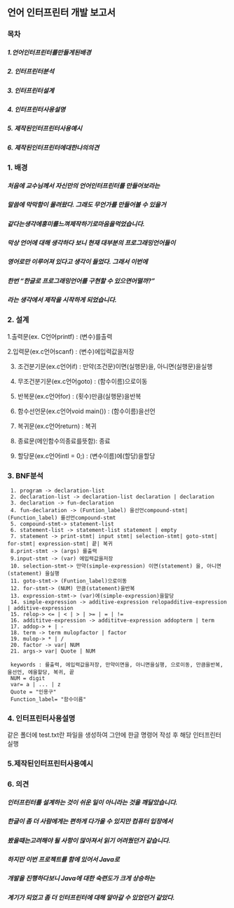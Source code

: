 ## 언어 인터프린터 개발 보고서

### 목차

#####  1.언어인터프린터를만들게된배경

#####  2. 인터프린터분석

#####  3. 인터프린터설계

#####  4. 인터프린터사용설명

#####  5. 제작된인터프린터사용예시

#####  6. 제작된인터프린터에대한나의의견


### 1. 배경

#####  처음에 교수님께서 자신만의 언어인터프린터를 만들어보라는

##### 말씀에 막막함이 몰려왔다. 그래도 무언가를 만들어볼 수 있을거

##### 같다는생각에흥미를느껴제작하기로마음을먹었습니다.

##### 막상 언어에 대해 생각하다 보니 현재 대부분의 프로그래밍언어들이

##### 영어로만 이루어져 있다고 생각이 들었다. 그래서 이번에

##### 한번 “한글로 프로그래밍언어를 구현할 수 있으면어떨까?”

##### 라는 생각에서 제작을 시작하게 되었습니다.


### 2. 설계

 1.출력문(ex. C언어printf) : (변수)를출력

 2.입력문(ex.c언어scanf) : (변수)에입력값을저장

 3. 조건분기문(ex.c언어if) : 만약(조건문)이면(실행문)을, 아니면(실행문)을실행

 4. 무조건분기문(ex.c언어goto) : (함수이름)으로이동

 5. 반복문(ex.c언어for) : (횟수)만큼(실행문)을반복

 6. 함수선언문(ex.c언어void main()) : (함수이름)을선언

 7. 복귀문(ex.c언어return) : 복귀

 8. 종료문(메인함수의종료를뜻함): 종료

 9. 할당문(ex.c언어intI = 0;) : (변수이름)에(할당)을할당


### 3. BNF분석

```
 1. program -> declaration-list
 2. declaration-list -> declaration-list declaration | declaration
 3. declaration -> fun-declaration
 4. fun-declaration -> (Funtion_label) 을선언compound-stmt| (Function_label) 를선언compound-stmt
 5. compound-stmt-> statement-list
 6. statement-list -> statement-list statement | empty
 7. statement -> print-stmt| input stmt| selection-stmt| goto-stmt| for-stmt| expression-stmt| 끝| 복귀
 8.print-stmt -> (args) 를출력
 9.input-stmt -> (var) 에입력값을저장
 10. selection-stmt-> 만약(simple-expression) 이면(statement) 을, 아니면(statement) 을실행
 11. goto-stmt-> (Funtion_label)으로이동
 12. for-stmt-> (NUM) 만큼(statement)을반복
 13. expression-stmt-> (var)에(simple-expression)을할당
 14. simple-expression -> additive-expression relopadditive-expression | additive-expression
 15. relop-> <= | < | > | >= | = | !=
 16. addititve-expression -> addititve-expression addopterm | term
 17. addop-> + | -
 18. term -> term mulopfactor | factor
 19. mulop-> * | /
 20. factor -> var| NUM
 21. args-> var| Quote | NUM
```
```
 keywords : 를출력, 에입력값을저장, 만약이면을, 아니면을실행, 으로이동, 만큼을반복, 을선언, 에을할당, 복귀, 끝
 NUM = digit
 var= a | ... | z
 Quote = "인용구"
 Function_label= "함수이름"
```

### 4. 인터프린터사용설명
 같은 폴더에 test.txt란 파일을 생성하여 그안에 한글 명령어 작성 후 해당 인터프린터 실행


### 5.제작된인터프린터사용예시


### 6. 의견

#####  인터프린터를 설계하는 것이 쉬운 일이 아니라는 것을 깨달았습니다.

##### 한글이 좀 더 사람에게는 편하게 다가올 수 있지만 컴퓨터 입장에서

##### 봤을때는고려해야 될 사항이 많아져서 읽기 어려웠던거 같습니다.

##### 하지만 이번 프로젝트를 함에 있어서 Java로

##### 개발을 진행하다보니 Java에 대한 숙련도가 크게 상승하는

##### 계기가 되었고 좀 더 인터프린터에 대해 알아갈 수 있었던거 같았다.



